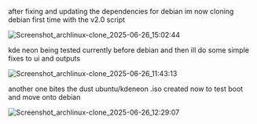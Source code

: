 
after fixing and updating the dependencies for debian im now cloning debian first time with the v2.0 script

![Screenshot_archlinux-clone_2025-06-26_15:02:44](https://github.com/user-attachments/assets/dc14a65f-7f22-48e5-be22-fc3559110e4d)






kde neon being tested currently before debian and then ill do some simple fixes to ui and outputs

![Screenshot_archlinux-clone_2025-06-26_11:43:13](https://github.com/user-attachments/assets/c7475083-ce52-48d3-80cf-4253b935da32)

another one bites the dust ubuntu/kdeneon .iso created now to test boot and move onto debian

![Screenshot_archlinux-clone_2025-06-26_12:29:07](https://github.com/user-attachments/assets/5d47da9c-5793-4bba-818a-ea8a379c4ce2)
